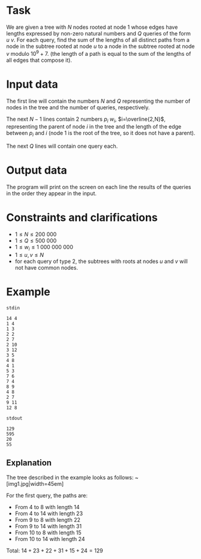 
# Task

We are given a tree with $N$ nodes rooted at node $1$ whose edges have lengths expressed by non-zero natural numbers and $Q$ queries of the form $u \ v$. For each query, find the sum of the lengths of all distinct paths from a node in the subtree rooted at node $u$ to a node in the subtree rooted at node $v$ modulo $10^9 + 7$. (the length of a path is equal to the sum of the lengths of all edges that compose it).

# Input data

The first line will contain the numbers $N$ and $Q$ representing the number of nodes in the tree and the number of queries, respectively.

The next $N - 1$ lines contain $2$ numbers $p_i \ w_i$, $i=\overline{2,N}$, representing the parent of node $i$ in the tree and the length of the edge between $p_i$ and $i$ (node $1$ is the root of the tree, so it does not have a parent).

The next $Q$ lines will contain one query each.

# Output data

The program will print on the screen on each line the results of the queries in the order they appear in the input.

# Constraints and clarifications

* $1 \leq N \leq 200\ 000$
* $1 \leq Q \leq 500\ 000$
* $1 \leq w_i \leq 1\ 000\ 000\ 000$
* $1 \leq u, v \leq N$
* for each query of type $2$, the subtrees with roots at nodes $u$ and $v$ will not have common nodes.

# Example

`stdin`
```
14 4
1 4
1 3
2 2
2 7
2 10
3 12
3 5
4 8
4 1
5 3
7 6
7 4
8 9
4 8
2 7
9 11
12 8
```

`stdout`
```
129
595
20
55
```

## Explanation

The tree described in the example looks as follows:
~[img1.jpg|width=45em]

For the first query, the paths are:
- From $4$ to $8$ with length $14$
- From $4$ to $14$ with length $23$
- From $9$ to $8$ with length $22$
- From $9$ to $14$ with length $31$
- From $10$ to $8$ with length $15$
- From $10$ to $14$ with length $24$

Total: $14 + 23 + 22 + 31 + 15 + 24 = 129$
